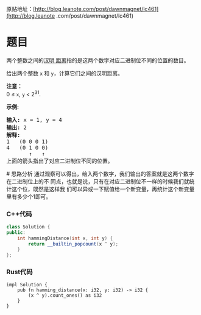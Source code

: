 原贴地址：[http://blog.leanote.com/post/dawnmagnet/lc461](http://blog.leanote
.com/post/dawnmagnet/lc461)
# 题目
<html>
<div class="notranslate"><p>两个整数之间的<a 
href="https://baike.baidu.com/item/%E6%B1%89%E6%98%8E%E8%B7%9D%E7%A6%BB">汉明
距离</a>指的是这两个数字对应二进制位不同的位置的数目。</p>
<p>给出两个整数 <code>x</code> 和 
<code>y</code>，计算它们之间的汉明距离。</p>
<p><strong>注意：</strong><br/>
0 ≤ <code>x</code>, <code>y</code> &lt; 2<sup>31</sup>.</p>
<p><strong>示例:</strong></p>
<pre><strong>输入:</strong> x = 1, y = 4
<strong>输出:</strong> 2
<strong>解释:</strong>
1   (0 0 0 1)
4   (0 1 0 0)
       ↑   ↑
上面的箭头指出了对应二进制位不同的位置。
</pre>
</div>
</html>
# 思路分析
通过观察可以得出，给入两个数字，我们输出的答案就是这两个数字在二进制位上的不
同点，也就是说，只有在对应二进制位不一样的时候我们就统计这个位，既然是这样我
们可以异或一下赋值给一个新变量，再统计这个新变量里有多少个1即可。

### C++代码

```cpp
class Solution {
public:
    int hammingDistance(int x, int y) {
        return __builtin_popcount(x ^ y);
    }
};
```

### Rust代码

```
impl Solution {
    pub fn hamming_distance(x: i32, y: i32) -> i32 {
        (x ^ y).count_ones() as i32
    }
}
```
